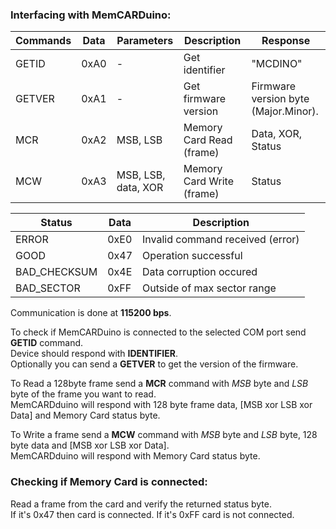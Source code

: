 ### Interfacing with MemCARDuino:

|Commands|Data|Parameters|Description|Response|
| -- | -- | -- | -- | -- |
|GETID | 0xA0 | - | Get identifier | "MCDINO"
|GETVER | 0xA1 | - | Get firmware version | Firmware version byte (Major.Minor).
|MCR | 0xA2 | MSB, LSB | Memory Card Read (frame) | Data, XOR, Status
|MCW | 0xA3 | MSB, LSB, data, XOR | Memory Card Write (frame) | Status

|Status|Data|Description|
| -- | -- | -- |
|ERROR | 0xE0 | Invalid command received (error)
|GOOD | 0x47 | Operation successful
|BAD_CHECKSUM | 0x4E | Data corruption occured
|BAD_SECTOR | 0xFF | Outside of max sector range

Communication is done at **115200 bps**.

To check if MemCARDuino is connected to the selected COM port send **GETID** command.    
Device should respond with **IDENTIFIER**.    
Optionally you can send a **GETVER** to get the version of the firmware.    

To Read a 128byte frame send a **MCR** command with *MSB* byte and *LSB* byte of the frame you want to read.    
MemCARDduino will respond with 128 byte frame data, [MSB xor LSB xor Data] and Memory Card status byte.    

To Write a frame send a **MCW** command with *MSB* byte and *LSB* byte, 128 byte data and [MSB xor LSB xor Data].    
MemCARDduino will respond with Memory Card status byte.    

### Checking if Memory Card is connected:
Read a frame from the card and verify the returned status byte.    
If it's 0x47 then card is connected. If it's 0xFF card is not connected.
